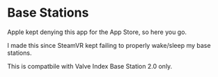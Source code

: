 # Base Stations

Apple kept denying this app for the App Store, so here you go.

I made this since SteamVR kept failing to properly wake/sleep my base stations.

This is compatbile with Valve Index Base Station 2.0 only.
